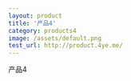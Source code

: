 ```yaml
---
layout: product
title: '产品4'
category: products4
image: /assets/default.png
test_url: http://product.4ye.me/
---
```


产品4
